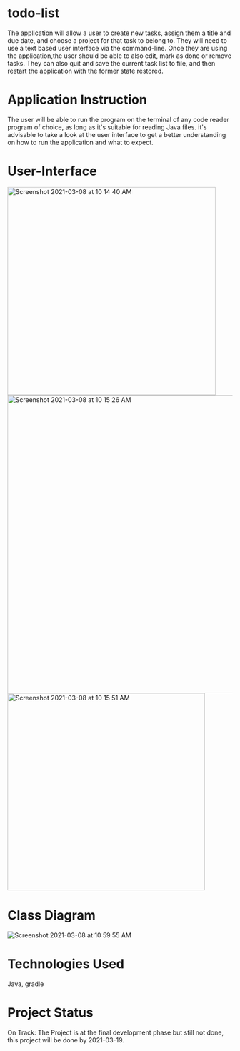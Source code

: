 # todo-list
The application will allow a user to create new tasks, assign them a title and due date, and choose a project for that task to belong to. They will need to use 
a text based user interface via the command-line. Once they are using the application,the user should be able to also edit, mark as done or remove tasks. They 
can also quit and save the current task list to file, and then restart the application with the former state restored.

# Application Instruction

The user will be able to run the program on the terminal of any code reader program of choice, as long as it's suitable for reading Java files.
it's advisable to take a look at the user interface to get a better understanding on how to run the application and what to expect.

# User-Interface
<img width="466" alt="Screenshot 2021-03-08 at 10 14 40 AM" src="https://user-images.githubusercontent.com/77113737/110300719-7fa37300-7ff7-11eb-99a7-7cc8b9f72b30.png">
<img width="668" alt="Screenshot 2021-03-08 at 10 15 26 AM" src="https://user-images.githubusercontent.com/77113737/110300725-8205cd00-7ff7-11eb-9ae1-01be3cc027b7.png">
<img width="442" alt="Screenshot 2021-03-08 at 10 15 51 AM" src="https://user-images.githubusercontent.com/77113737/110300727-8336fa00-7ff7-11eb-9441-da6999378ffc.png">

# Class Diagram
![Screenshot 2021-03-08 at 10 59 55 AM](https://user-images.githubusercontent.com/77113737/110306046-a9f82f00-7ffd-11eb-8efc-04bf27a5ec02.png)


# Technologies Used
Java, gradle

# Project Status
On Track:
The Project is at the final development phase but still not done, this project will be done by 2021-03-19.
